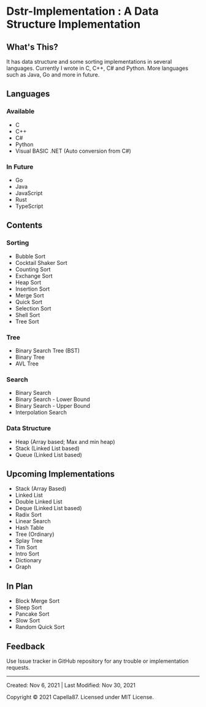 # Dstr-Implementation : A Data Structure Implementation

## What's This?
It has data structure and some sorting implementations in several languages. Currently I wrote in C, C++, C# and Python. More languages such as Java, Go and more in future.

## Languages

### Available
* C
* C++
* C#
* Python
* Visual BASIC .NET (Auto conversion from C#)

### In Future
* Go
* Java
* JavaScript
* Rust
* TypeScript

## Contents

### Sorting
* Bubble Sort
* Cocktail Shaker Sort
* Counting Sort
* Exchange Sort
* Heap Sort
* Insertion Sort
* Merge Sort
* Quick Sort
* Selection Sort
* Shell Sort
* Tree Sort

### Tree
* Binary Search Tree (BST)
* Binary Tree
* AVL Tree

### Search
* Binary Search
* Binary Search - Lower Bound
* Binary Search - Upper Bound
* Interpolation Search

### Data Structure
* Heap (Array based; Max and min heap)
* Stack (Linked List based)
* Queue (Linked List based)

## Upcoming Implementations
* Stack (Array Based)
* Linked List
* Double Linked List
* Deque (Linked List based)
* Radix Sort
* Linear Search
* Hash Table
* Tree (Ordinary)
* Splay Tree
* Tim Sort
* Intro Sort
* Dictionary
* Graph

## In Plan
* Block Merge Sort
* Sleep Sort
* Pancake Sort
* Slow Sort
* Random Quick Sort

## Feedback
Use Issue tracker in GitHub repository for any trouble or implementation requests.

---

Created: Nov 6, 2021 | Last Modified: Nov 30, 2021

Copyright © 2021 Capella87. Licensed under MIT License.